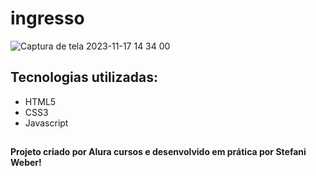 # ingresso

![Captura de tela 2023-11-17 14 34 00](https://github.com/weberstefani/ingresso-projeto-alura/assets/123468744/306e2612-a497-4eae-904e-bede6199e686)

## Tecnologias utilizadas:
* HTML5
* CSS3
* Javascript

##
#### Projeto criado por Alura cursos e desenvolvido em prática por Stefani Weber!
